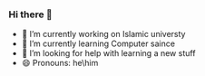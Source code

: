 ### Hi there 👋

<!--
**ioversee/ioversee** is a ✨ _special_ ✨ repository because its `README.md` (this file) appears on your GitHub profile.

Here are some ideas to get you started:
- 👯 Im looking to collaborate on
- 💬 Ask me about ...
- 📫 How to reach me: ...
- ⚡ Fun fact: ...
... -->

- 🔭 I’m currently working on Islamic universty 
- 🌱 I’m currently learning Computer saince
- 🤔 I’m looking for help with learning a new stuff
- 😄 Pronouns: he\him

